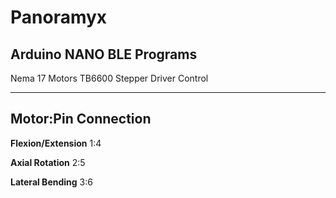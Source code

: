 # Panoramyx
Arduino NANO BLE Programs 
-------------------------
Nema 17 Motors 
TB6600 Stepper Driver Control

------------------------------
**Motor:Pin Connection**
----------------
**Flexion/Extension**
1:4

**Axial Rotation**
2:5

**Lateral Bending**
3:6
